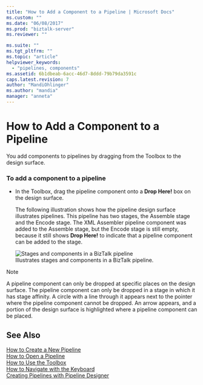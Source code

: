 ```yaml
---
title: "How to Add a Component to a Pipeline | Microsoft Docs"
ms.custom: ""
ms.date: "06/08/2017"
ms.prod: "biztalk-server"
ms.reviewer: ""

ms.suite: ""
ms.tgt_pltfrm: ""
ms.topic: "article"
helpviewer_keywords: 
  - "pipelines, components"
ms.assetid: 6b1dbeab-6acc-46d7-8ddd-79b79da3591c
caps.latest.revision: 7
author: "MandiOhlinger"
ms.author: "mandia"
manager: "anneta"
---
```

# How to Add a Component to a Pipeline
You add components to pipelines by dragging from the Toolbox to the design surface.  
  
### To add a component to a pipeline  
  
- In the Toolbox, drag the pipeline component onto a **Drop Here!** box on the design surface.  
  
  The following illustration shows how the pipeline design surface illustrates pipelines. This pipeline has two stages, the Assemble stage and the Encode stage. The XML Assembler pipeline component was added to the Assemble stage, but the Encode stage is still empty, because it still shows **Drop Here!** to indicate that a pipeline component can be added to the stage.  
  
  ![Stages and components in a BizTalk pipeline](../core/media/ebiz-pipe-stages02.gif "ebiz_pipe_stages02")  
  Illustrates stages and components in a BizTalk pipeline.  
  
> [!NOTE]
>  A pipeline component can only be dropped at specific places on the design surface. The pipeline component can only be dropped in a stage in which it has stage affinity. A circle with a line through it appears next to the pointer where the pipeline component cannot be dropped. An arrow appears, and a portion of the design surface is highlighted where a pipeline component can be placed.  
  
## See Also  
 [How to Create a New Pipeline](../core/how-to-create-a-new-pipeline.md)   
 [How to Open a Pipeline](../core/how-to-open-a-pipeline.md)   
 [How to Use the Toolbox](../core/how-to-use-the-toolbox.md)   
 [How to Navigate with the Keyboard](../core/how-to-navigate-with-the-keyboard.md)   
 [Creating Pipelines with Pipeline Designer](../core/creating-pipelines-with-pipeline-designer.md)